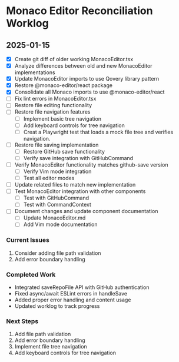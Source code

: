 # Monaco Editor Reconciliation Worklog

## 2025-01-15

- [x] Create git diff of older working MonacoEditor.tsx
- [x] Analyze differences between old and new MonacoEditor implementations
- [x] Update MonacoEditor imports to use Qovery library pattern
- [x] Restore @monaco-editor/react package
- [x] Consolidate all Monaco imports to use @monaco-editor/react
- [ ] Fix lint errors in MonacoEditor.tsx
- [ ] Restore file editing functionality
- [ ] Restore file navigation features
  - [ ] Implement basic tree navigation
  - [ ] Add keyboard controls for tree navigation
  - [ ] Creat a Playwright test that loads a mock file tree and verifies navigation.
- [ ] Restore file saving implementation
  - [ ] Restore GitHub save functionality
  - [ ] Verify save integration with GitHubCommand
- [ ] Verify MonacoEditor functionality matches github-save version
  - [ ] Verify Vim mode integration
  - [ ] Test all editor modes
- [ ] Update related files to match new implementation
- [ ] Test MonacoEditor integration with other components
  - [ ] Test with GitHubCommand
  - [ ] Test with CommandContext
- [ ] Document changes and update component documentation
  - [ ] Update MonacoEditor.md
  - [ ] Add Vim mode documentation

### Current Issues
1. Consider adding file path validation
2. Add error boundary handling

### Completed Work
- Integrated saveRepoFile API with GitHub authentication
- Fixed async/await ESLint errors in handleSave
- Added proper error handling and content usage
- Updated worklog to track progress

### Next Steps
1. Add file path validation
2. Add error boundary handling
3. Implement file tree navigation
4. Add keyboard controls for tree navigation
